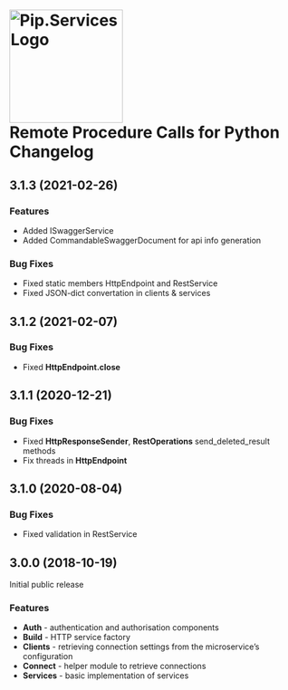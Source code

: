 # <img src="https://uploads-ssl.webflow.com/5ea5d3315186cf5ec60c3ee4/5edf1c94ce4c859f2b188094_logo.svg" alt="Pip.Services Logo" width="200"> <br/> Remote Procedure Calls for Python Changelog

## <a name="3.1.3"></a> 3.1.3 (2021-02-26)

### Features
* Added ISwaggerService
* Added CommandableSwaggerDocument for api info generation

### Bug Fixes 
* Fixed static members HttpEndpoint and RestService
* Fixed JSON-dict convertation in clients & services

## <a name="3.1.2"></a> 3.1.2 (2021-02-07)

### Bug Fixes
* Fixed **HttpEndpoint.close**

## <a name="3.1.1"></a> 3.1.1 (2020-12-21)

### Bug Fixes
* Fixed **HttpResponseSender**, **RestOperations** send_deleted_result methods
* Fix threads in **HttpEndpoint**

## <a name="3.1.0"></a> 3.1.0 (2020-08-04)

### Bug Fixes
* Fixed validation in RestService

## <a name="3.0.0"></a> 3.0.0 (2018-10-19)

Initial public release

### Features
* **Auth** - authentication and authorisation components
* **Build** - HTTP service factory
* **Clients** - retrieving connection settings from the microservice’s configuration
* **Connect** - helper module to retrieve connections
* **Services** - basic implementation of services

